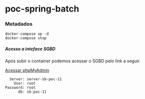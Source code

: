 # poc-spring-batch


### Metadados

    docker-compose up -d
    docker-compose stop


##### Acesso a inteface SGBD
Após subir o container podemos acessar o SGBD pelo link a seguir.

[Acessar phpMyAdmin](http://localhost:8081/)

      Server: server-sb-poc-11
        User: root
    Password: root
          db: sb-poc-11